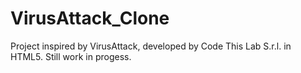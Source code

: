 # VirusAttack_Clone
Project inspired by VirusAttack, developed by Code This Lab S.r.l. in HTML5.
Still work in progess.
